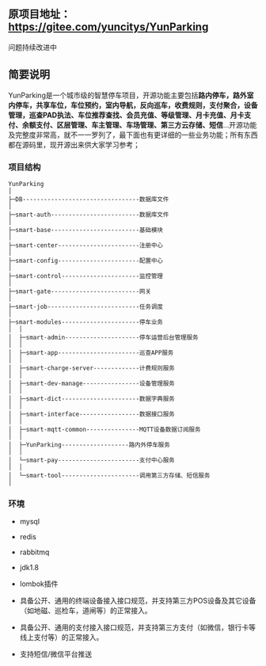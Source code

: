 ## 原项目地址：https://gitee.com/yuncitys/YunParking

问题持续改进中


## 简要说明

YunParking是一个城市级的智慧停车项目，开源功能主要包括**路内停车，路外室内停车，共享车位，车位预约，室内导航，反向巡车，收费规则，支付聚合，设备管理，巡查PAD执法、车位推荐查找、会员充值、等级管理、月卡充值、月卡支付、余额支付、区层管理、车主管理、车场管理、第三方云存储、短信**...开源功能及完整度非常高，就不一一罗列了，最下面也有更详细的一些业务功能；所有东西都在源码里，现开源出来供大家学习参考；


### 项目结构

```
YunParking
│
├─DB---------------------------------数据库文件
│
├─smart-auth-------------------------数据库文件
│
├─smart-base-------------------------基础模块
│
├─smart-center-----------------------注册中心
│
├─smart-config-----------------------配置中心
│
├─smart-control----------------------监控管理
│
├─smart-gate-------------------------网关
│
├─smart-job--------------------------任务调度
│
├─smart-modules----------------------停车业务
│  │  
│  ├─smart-admin---------------------停车运营后台管理服务
│  │ 
│  ├─smart-app-----------------------巡查APP服务
│  │ 
│  ├─smart-charge-server-------------计费规则服务
│  │ 
│  ├─smart-dev-manage----------------设备管理服务
│  │ 
│  ├─smart-dict----------------------数据字典服务
│  │ 
│  ├─smart-interface-----------------数据接口服务
│  │ 
│  ├─smart-mqtt-common---------------MQTT设备数据订阅服务
│  │   
│  ├─YunParking-------------------路内外停车服务
│  │
│  └─smart-pay-----------------------支付中心服务
│  │
│  └─smart-tool----------------------调用第三方存储、短信服务
│
```

### 环境

- mysql
- redis
- rabbitmq
- jdk1.8
- lombok插件

- 具备公开、通用的终端设备接入接口规范，并支持第三方POS设备及其它设备（如地磁、巡检车，道闸等）的正常接入。
- 具备公开、通用的支付接入接口规范，并支持第三方支付（如微信，银行卡等线上支付等）的正常接入。
- 支持短信/微信平台推送



